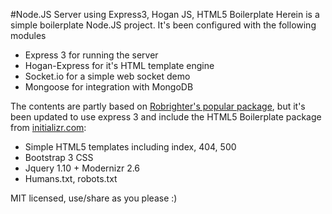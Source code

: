 #Node.JS Server using Express3, Hogan JS, HTML5 Boilerplate 
Herein is a simple boilerplate Node.JS project. It's been configured with the following modules
* Express 3 for running the server
* Hogan-Express for it's HTML template engine
* Socket.io for a simple web socket demo
* Mongoose for integration with MongoDB

The contents are partly based on [Robrighter's popular package](https://github.com/robrighter/node-boilerplate), but it's been updated to use express 3 and include the HTML5 Boilerplate package from [initializr.com](http://www.initializr.com/):
* Simple HTML5 templates including index, 404, 500
* Bootstrap 3 CSS
* Jquery 1.10 + Modernizr 2.6
* Humans.txt, robots.txt

MIT licensed, use/share as you please :)

